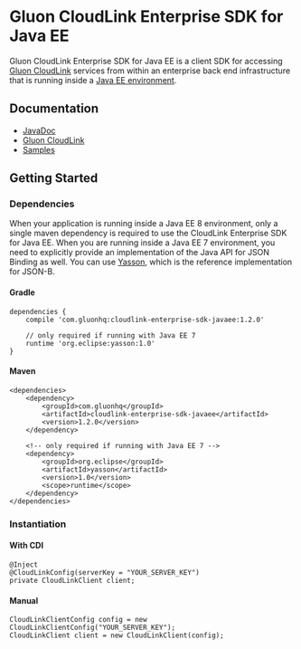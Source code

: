 # Gluon CloudLink Enterprise SDK for Java EE #

Gluon CloudLink Enterprise SDK for Java EE is a client SDK for accessing [Gluon CloudLink](http://gluonhq.com/products/cloudlink/)
services from within an enterprise back end infrastructure that is running inside a [Java EE environment](http://docs.oracle.com/javaee/).

## Documentation ##

* [JavaDoc](http://docs.gluonhq.com/cloudlink/enterprise/sdk/javaee/javadoc/)
* [Gluon CloudLink](http://docs.gluonhq.com/cloudlink)
* [Samples](http://gluonhq.com/support/samples/#cloudlink)

## Getting Started ##

### Dependencies ###

When your application is running inside a Java EE 8 environment, only a single maven dependency is required to
use the CloudLink Enterprise SDK for Java EE. When you are running inside a Java EE 7 environment, you need to explicitly
provide an implementation of the Java API for JSON Binding as well. You can use [Yasson](https://github.com/eclipse/yasson),
which is the reference implementation for JSON-B.

#### Gradle ####

    dependencies {
        compile 'com.gluonhq:cloudlink-enterprise-sdk-javaee:1.2.0'

        // only required if running with Java EE 7
        runtime 'org.eclipse:yasson:1.0'
    }

#### Maven ####

    <dependencies>
        <dependency>
            <groupId>com.gluonhq</groupId>
            <artifactId>cloudlink-enterprise-sdk-javaee</artifactId>
            <version>1.2.0</version>
        </dependency>

        <!-- only required if running with Java EE 7 -->
        <dependency>
            <groupId>org.eclipse</groupId>
            <artifactId>yasson</artifactId>
            <version>1.0</version>
            <scope>runtime</scope>
        </dependency>
    </dependencies>

### Instantiation ###

#### With CDI ####

    @Inject
    @CloudLinkConfig(serverKey = "YOUR_SERVER_KEY")
    private CloudLinkClient client;

#### Manual ####

    CloudLinkClientConfig config = new CloudLinkClientConfig("YOUR_SERVER_KEY");
    CloudLinkClient client = new CloudLinkClient(config);
